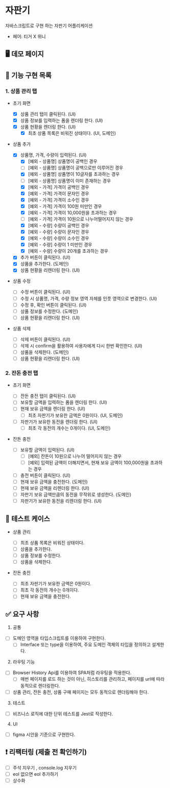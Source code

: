 # 자판기

자바스크립트로 구현 하는 자판기 어플리케이션

- 페어: 티거 X 위니

## 🖥 데모 페이지

## 🎯 기능 구현 목록

### 1. 상품 관리 탭

- 초기 화면

  - [x] 상품 관리 탭이 클릭된다. (UI)
  - [x] 상품 정보를 입력하는 폼을 렌더링 한다. (UI)
  - [x] 상품 현황을 렌더링 한다. (UI)
    - [x] 최초 상품 목록은 비워진 상태이다. (UI, 도메인)

- 상품 추가

  - [x] 상품명, 가격, 수량이 입력된다. (UI)
    - [x] [예외 - 상품명] 상품명이 공백인 경우
    - [ ] [예외 - 상품명] 상품명이 공백으로만 이루어진 경우
    - [x] [예외 - 상품명] 상품명이 10글자를 초과하는 경우
    - [ ] [예외 - 상품명] 상품명이 이미 존재하는 경우
    - [x] [예외 - 가격] 가격이 공백인 경우
    - [x] [예외 - 가격] 가격이 문자인 경우
    - [x] [예외 - 가격] 가격이 소수인 경우
    - [x] [예외 - 가격] 가격이 100원 미만인 경우
    - [x] [예외 - 가격] 가격이 10,000원을 초과하는 경우
    - [ ] [예외 - 가격] 가격이 10원으로 나누어떨어지지 않는 경우
    - [x] [예외 - 수량] 수량이 공백인 경우
    - [x] [예외 - 수량] 수량이 문자인 경우
    - [x] [예외 - 수량] 수량이 소수인 경우
    - [x] [예외 - 수량] 수량이 1 미만인 경우
    - [x] [예외 - 수량] 수량이 20개를 초과하는 경우
  - [x] 추가 버튼이 클릭된다. (UI)
  - [x] 상품을 추가한다. (도메인)
  - [x] 상품 현황을 리렌더링 한다. (UI)

- 상품 수정

  - [ ] 수정 버튼이 클릭된다. (UI)
  - [ ] 수정 시 상품명, 가격, 수량 정보 영역 자체를 인풋 영역으로 변경한다. (UI)
  - [ ] 수정 후, 확인 버튼이 클릭된다. (UI)
  - [ ] 상품 정보를 수정한다. (도메인)
  - [ ] 상품 현황을 리렌더링 한다. (UI)

- 상품 삭제

  - [ ] 삭제 버튼이 클릭된다. (UI)
  - [ ] 삭제 시 confirm을 활용하여 사용자에게 다시 한번 확인한다. (UI)
  - [ ] 상품을 삭제한다. (도메인)
  - [ ] 상품 현황을 리렌더링 한다. (UI)

### 2. 잔돈 충전 탭

- 초기 화면

  - [ ] 잔돈 충전 탭이 클릭된다. (UI)
  - [ ] 보유할 금액을 입력하는 폼을 렌더링 한다. (UI)
  - [ ] 현재 보유 금액을 렌더링 한다. (UI)
    - [ ] 최초 자판기가 보유한 금액은 0원이다. (UI, 도메인)
  - [ ] 자판기가 보유한 동전을 렌더링 한다. (UI)
    - [ ] 최초 각 동전의 개수는 0개이다. (UI, 도메인)

- 잔돈 충전

  - [ ] 보유할 금액이 입력된다. (UI)
    - [ ] [예외] 잔돈이 10원으로 나누어 떨어지지 않는 경우
    - [ ] [예외] 입력된 금액이 더해지면서, 현재 보유 금액이 100,000원을 초과하는 경우
  - [ ] 충전 버튼이 클릭된다. (UI)
  - [ ] 현재 보유 금액을 충전한다. (도메인)
  - [ ] 현재 보유 금액을 리렌더링 한다. (UI)
  - [ ] 자판기 보유 금액만큼의 동전을 무작위로 생성한다. (도메인)
  - [ ] 자판기가 보유한 동전을 리렌더링 한다. (UI)

## 💯 테스트 케이스

- 상품 관리

  - [ ] 최초 상품 목록은 비워진 상태이다.
  - [ ] 상품을 추가한다.
  - [ ] 상품 정보를 수정한다.
  - [ ] 상품을 삭제한다.

- 잔돈 충전

  - [ ] 최초 자판기가 보유한 금액은 0원이다.
  - [ ] 최초 각 동전의 개수는 0개이다.
  - [ ] 현재 보유 금액을 충전한다.

## ✅ 요구 사항

1. 공통

- [ ] 도메인 영역을 타입스크립트를 이용하여 구현한다.
  - [ ] Interface 또는 type을 이용하여, 주요 도메인 객체의 타입을 정의하고 설계한다.

2. 라우팅 기능

- [ ] Browser History Api를 이용하여 SPA처럼 라우팅을 적용한다.
  - [ ] 매번 페이지를 로드 하는 것이 아닌, 히스토리를 관리하고, 페이지를 url에 따라 동적으로 렌더링한다.
- [ ] 상품 관리, 잔돈 충전, 상품 구매 페이지는 모두 동적으로 렌더링해야 한다.

3. 테스트

- [ ] 비즈니스 로직에 대한 단위 테스트를 Jest로 작성한다.

4. UI

- [ ] figma 시안을 기준으로 구현한다.

## ❗️ 리팩터링 (제출 전 확인하기)

- [ ] 주석 지우기 , console.log 지우기
- [ ] eol 없으면 eol 추가하기
- [ ] 상수화
